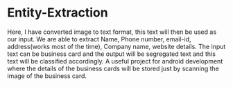 # Entity-Extraction
Here, I have converted image to text format, this text will then be used as our input.
We are able to extract Name, Phone number, email-id, address(works most of the time), Company name, website details.
The input text can be business card and the output will be segregated text and this text will be classified accordingly.
A useful project for android development where the details of the business cards will be stored just by scanning the image of the business card.
